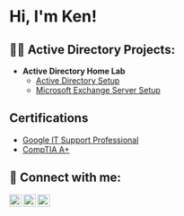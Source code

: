 <h1>Hi, I'm Ken! </h1>

<h2>👨‍💻 Active Directory Projects:</h2>

- <b>Active Directory Home Lab</b>
  - [Active Directory Setup](https://github.com/homeok/Active-Directory-Setup.git)
  - [Microsoft Exchange Server Setup]()

<h2>Certifications</h2>

- [Google IT Support Professional](https://www.coursera.org/account/accomplishments/specialization/certificate/YR95TXNK5NW5)
- [CompTIA A+](https://www.credly.com/badges/bd79759e-159c-423b-9b5a-44907d5030d1/public_url)

<h2> 🤳 Connect with me:</h2>


[<img align="left" alt="KenHolmes | Twitter" width="22px" src="https://cdn.jsdelivr.net/npm/simple-icons@v3/icons/twitter.svg" />][twitter]
[<img align="left" alt="KenHolmes | LinkedIn" width="22px" src="https://cdn.jsdelivr.net/npm/simple-icons@v3/icons/linkedin.svg" />][linkedin]
[<img align="left" alt="KenHolmes | Instagram" width="22px" src="https://cdn.jsdelivr.net/npm/simple-icons@v3/icons/instagram.svg" />][instagram]

[twitter]: https://twitter.com/homeok4
[instagram]: https://www.instagram.com/homeokjr/
[linkedin]: https://www.linkedin.com/in/ken-holmes-1131831b9/

<!--
**joshmadakor1/joshmadakor1** is a ✨ _special_ ✨ repository because its `README.md` (this file) appears on your GitHub profile.

Here are some ideas to get you started:

- 🔭 I’m currently working on ...
- 🌱 I’m currently learning ...
- 👯 I’m looking to collaborate on ...
- 🤔 I’m looking for help with ...
- 💬 Ask me about ...
- 📫 How to reach me: ...
- 😄 Pronouns: ...
- ⚡ Fun fact: ...
-->
